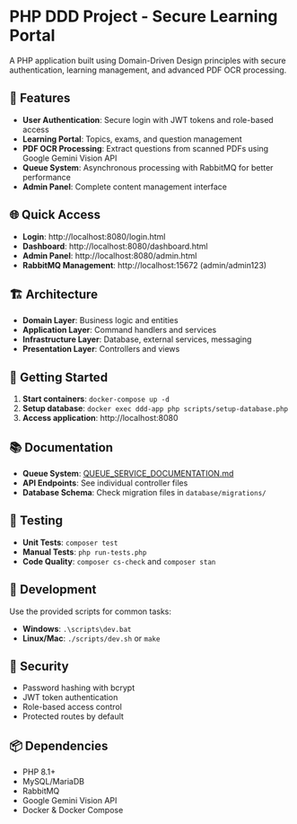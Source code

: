 # PHP DDD Project - Secure Learning Portal

A PHP application built using Domain-Driven Design principles with secure authentication, learning management, and advanced PDF OCR processing.

## 🚀 Features

- **User Authentication**: Secure login with JWT tokens and role-based access
- **Learning Portal**: Topics, exams, and question management
- **PDF OCR Processing**: Extract questions from scanned PDFs using Google Gemini Vision API
- **Queue System**: Asynchronous processing with RabbitMQ for better performance
- **Admin Panel**: Complete content management interface

## 🌐 Quick Access

- **Login**: http://localhost:8080/login.html
- **Dashboard**: http://localhost:8080/dashboard.html
- **Admin Panel**: http://localhost:8080/admin.html
- **RabbitMQ Management**: http://localhost:15672 (admin/admin123)

## 🏗️ Architecture

- **Domain Layer**: Business logic and entities
- **Application Layer**: Command handlers and services
- **Infrastructure Layer**: Database, external services, messaging
- **Presentation Layer**: Controllers and views

## 🚀 Getting Started

1. **Start containers**: `docker-compose up -d`
2. **Setup database**: `docker exec ddd-app php scripts/setup-database.php`
3. **Access application**: http://localhost:8080

## 📚 Documentation

- **Queue System**: [QUEUE_SERVICE_DOCUMENTATION.md](QUEUE_SERVICE_DOCUMENTATION.md)
- **API Endpoints**: See individual controller files
- **Database Schema**: Check migration files in `database/migrations/`

## 🧪 Testing

- **Unit Tests**: `composer test`
- **Manual Tests**: `php run-tests.php`
- **Code Quality**: `composer cs-check` and `composer stan`

## 🔧 Development

Use the provided scripts for common tasks:
- **Windows**: `.\scripts\dev.bat`
- **Linux/Mac**: `./scripts/dev.sh` or `make`

## 🔐 Security

- Password hashing with bcrypt
- JWT token authentication
- Role-based access control
- Protected routes by default

## 📦 Dependencies

- PHP 8.1+
- MySQL/MariaDB
- RabbitMQ
- Google Gemini Vision API
- Docker & Docker Compose 